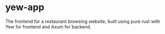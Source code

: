 # yew-app

The frontend for a restaurant browsing website, built using pure rust with Yew for frontend and Axum for backend.
